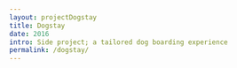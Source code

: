 ```yaml
---
layout: projectDogstay
title: Dogstay
date: 2016
intro: Side project; a tailored dog boarding experience
permalink: /dogstay/
---
```



